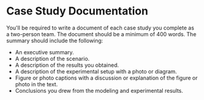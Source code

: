 # Case Study Documentation
You'll be required to write a document of each case study you complete as a two-person team. The document should be a minimum of 400 words. The summary should include the following:   
- An executive summary.
- A description of the scenario.
- A description of the results you obtained.
- A description of the experimental setup with a photo or diagram.
- Figure or photo captions with a discussion or explanation of the figure or photo in the text.
- Conclusions you drew from the modeling and experimental results.